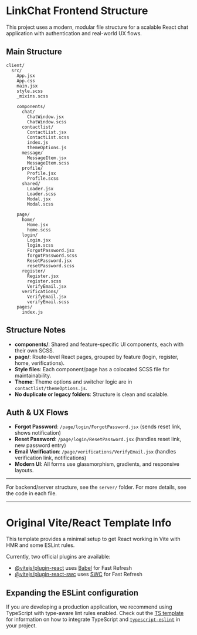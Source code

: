 # LinkChat Frontend Structure

This project uses a modern, modular file structure for a scalable React chat application with authentication and real-world UX flows.

## Main Structure

```
client/
  src/
    App.jsx
    App.css
    main.jsx
    style.scss
    _mixins.scss

    components/
      chat/
        ChatWindow.jsx
        ChatWindow.scss
      contactlist/
        ContactList.jsx
        ContactList.scss
        index.js
        themeOptions.js
      message/
        MessageItem.jsx
        MessageItem.scss
      profile/
        Profile.jsx
        Profile.scss
      shared/
        Loader.jsx
        Loader.scss
        Modal.jsx
        Modal.scss

    page/
      home/
        Home.jsx
        home.scss
      login/
        Login.jsx
        login.scss
        ForgotPassword.jsx
        forgotPassword.scss
        ResetPassword.jsx
        resetPassword.scss
      register/
        Register.jsx
        register.scss
        VerifyEmail.jsx
      verifications/
        VerifyEmail.jsx
        verifyEmail.scss
    pages/
      index.js
```

## Structure Notes

- **components/**: Shared and feature-specific UI components, each with their own SCSS.
- **page/**: Route-level React pages, grouped by feature (login, register, home, verifications).
- **Style files**: Each component/page has a colocated SCSS file for maintainability.
- **Theme**: Theme options and switcher logic are in `contactlist/themeOptions.js`.
- **No duplicate or legacy folders**: Structure is clean and scalable.

## Auth & UX Flows

- **Forgot Password**: `/page/login/ForgotPassword.jsx` (sends reset link, shows notification)
- **Reset Password**: `/page/login/ResetPassword.jsx` (handles reset link, new password entry)
- **Email Verification**: `/page/verifications/VerifyEmail.jsx` (handles verification link, notifications)
- **Modern UI**: All forms use glassmorphism, gradients, and responsive layouts.

---

For backend/server structure, see the `server/` folder. For more details, see the code in each file.

---

# Original Vite/React Template Info

This template provides a minimal setup to get React working in Vite with HMR and some ESLint rules.

Currently, two official plugins are available:

- [@vitejs/plugin-react](https://github.com/vitejs/vite-plugin-react/blob/main/packages/plugin-react) uses [Babel](https://babeljs.io/) for Fast Refresh
- [@vitejs/plugin-react-swc](https://github.com/vitejs/vite-plugin-react/blob/main/packages/plugin-react-swc) uses [SWC](https://swc.rs/) for Fast Refresh

## Expanding the ESLint configuration

If you are developing a production application, we recommend using TypeScript with type-aware lint rules enabled. Check out the [TS template](https://github.com/vitejs/vite/tree/main/packages/create-vite/template-react-ts) for information on how to integrate TypeScript and [`typescript-eslint`](https://typescript-eslint.io) in your project.
